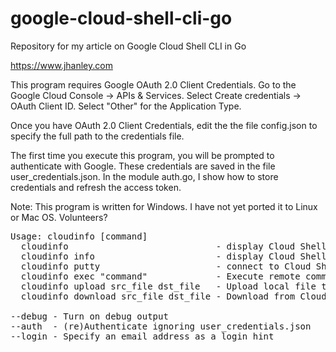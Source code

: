 # google-cloud-shell-cli-go
Repository for my article on Google Cloud Shell CLI in Go

https://www.jhanley.com

This program requires Google OAuth 2.0 Client Credentials. Go to the Google Cloud Console -> APIs & Services. Select Create credentials -> OAuth Client ID. Select "Other" for the Application Type.

Once you have OAuth 2.0 Client Credentials, edit the the file config.json to specify the full path to the credentials file.

The first time you execute this program, you will be prompted to authenticate with Google. These credentials are saved in the file user_credentials.json. In the module auth.go, I show how to store credentials and refresh the access token.

Note: This program is written for Windows. I have not yet ported it to Linux or Mac OS. Volunteers?

<pre>
Usage: cloudinfo [command]
  cloudinfo                            - display Cloud Shell information
  cloudinfo info                       - display Cloud Shell information
  cloudinfo putty                      - connect to Cloud Shell with Putty
  cloudinfo exec "command"             - Execute remote command on Cloud Shell
  cloudinfo upload src_file dst_file   - Upload local file to Cloud Shell
  cloudinfo download src_file dst_file - Download from Cloud Shell to local file

--debug - Turn on debug output
--auth  - (re)Authenticate ignoring user_credentials.json
--login - Specify an email address as a login hint
</pre>
